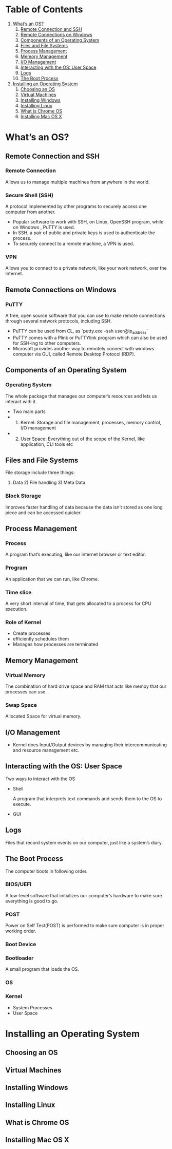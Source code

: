 
# Table of Contents

1.  [What&rsquo;s an OS?](#org89141af)
    1.  [Remote Connection and SSH](#org8bf0007)
    2.  [Remote Connections on Windows](#orga5dd78f)
    3.  [Components of an Operating System](#org78e325d)
    4.  [Files and File Systems](#org3ca9219)
    5.  [Process Management](#orgf34ebc9)
    6.  [Memory Management](#org3a1cf38)
    7.  [I/O Management](#org0e22ebd)
    8.  [Interacting with the OS: User Space](#orga4369bf)
    9.  [Logs](#org996f05f)
    10. [The Boot Process](#orgdfe5210)
2.  [Installing an Operating System](#org210380a)
    1.  [Choosing an OS](#orgd3dcccb)
    2.  [Virtual Machines](#org4c2ef59)
    3.  [Installing Windows](#orgd184441)
    4.  [Installing Linux](#orgde4fe65)
    5.  [What is Chrome OS](#org87c728e)
    6.  [Installing Mac OS X](#orgbfcb80e)



<a id="org89141af"></a>

# What&rsquo;s an OS?


<a id="org8bf0007"></a>

## Remote Connection and SSH


### Remote Connection

Allows us to manage multiple machines from anywhere in the world.


### Secure Shell (SSH)

A protocol implemented by other programs to securely access one computer from another.

-   Popular software to work with SSH, on Linux, OpenSSH program, while on Windows , PuTTY is used.
-   In SSH, a pair of public and private keys is used to authenticate the process.
-   To securely connect to a remote machine, a VPN is used.


### VPN

Allows you to connect to a private network, like your work network, over the Internet.


<a id="orga5dd78f"></a>

## Remote Connections on Windows


### PuTTY

A free, open source software that you can use to make remote connections through several network protocols, including SSH.

-   PuTTY can be used from CL, as \`putty.exe &#x2013;ssh user@ip<sub>address</sub>\`
-   PuTTY comes with a Plink or PuTTYlink program which can also be used for SSH-ing to other computers.
-   Microsoft provides another way to remotely connect with windows computer via GUI, called Remote Desktop Protocol (RDP).


<a id="org78e325d"></a>

## Components of an Operating System


### Operating System

The whole package that manages our computer&rsquo;s resources and lets us interact with it.

-   Two main parts
-   1) Kernel: Storage and file management, processes, memory control, I/O management
-   2) User Space: Everything out of the scope of the Kernel, like application, CLI tools etc


<a id="org3ca9219"></a>

## Files and File Systems

File storage include three things:

1.  Data 2) File handling 3) Meta Data


### Block Storage

Improves faster handling of data because the data isn&rsquo;t stored as one long piece and can be accessed quicker.


<a id="orgf34ebc9"></a>

## Process Management


### Process

A program that&rsquo;s executing, like our internet browser or text editor.


### Program

An application that we can run, like Chrome.


### Time slice

A very short interval of time, that gets allocated to a process for CPU execution.


### Role of Kernel

-   Create processes
-   efficiently schedules them
-   Manages how processes are terminated


<a id="org3a1cf38"></a>

## Memory Management


### Virtual Memory

The combination of hard drive space and RAM that acts like memoy that our processes can use.


### Swap Space

Allocated Space for virtual memory.


<a id="org0e22ebd"></a>

## I/O Management

-   Kernel does Input/Output devices by managing their intercommunicating and resource management etc.


<a id="orga4369bf"></a>

## Interacting with the OS: User Space

Two ways to interact with the OS

-   Shell
    
    A program that interprets text commands and sends them to the OS to execute.

-   GUI


<a id="org996f05f"></a>

## Logs

Files that record system events on our computer, just like a system&rsquo;s diary.


<a id="orgdfe5210"></a>

## The Boot Process

The computer boots in following order.


### BIOS/UEFI

A low-level software that initializes our computer&rsquo;s hardware to make sure everything is good to go.


### POST

Power on Self Test(POST) is performed to make sure computer is in proper working order.


### Boot Device


### Bootloader

A small program that loads the OS.


### OS


### Kernel

-   System Processes
-   User Space


<a id="org210380a"></a>

# Installing an Operating System


<a id="orgd3dcccb"></a>

## Choosing an OS


<a id="org4c2ef59"></a>

## Virtual Machines


<a id="orgd184441"></a>

## Installing Windows


<a id="orgde4fe65"></a>

## Installing Linux


<a id="org87c728e"></a>

## What is Chrome OS


<a id="orgbfcb80e"></a>

## Installing Mac OS X

